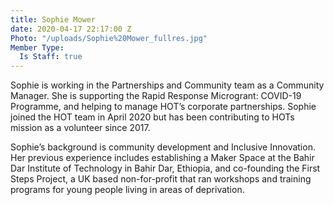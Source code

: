 ```yaml
---
title: Sophie Mower
date: 2020-04-17 22:17:00 Z
Photo: "/uploads/Sophie%20Mower_fullres.jpg"
Member Type:
  Is Staff: true
---
```


Sophie is working in the Partnerships and Community team as a Community Manager. She is supporting the Rapid Response Microgrant: COVID-19 Programme, and helping to manage HOT’s corporate partnerships. Sophie joined the HOT team in April 2020 but has been contributing to HOTs mission as a volunteer since 2017.

Sophie’s background is community development and Inclusive Innovation. Her previous experience includes establishing a Maker Space at the Bahir Dar Institute of Technology in Bahir Dar, Ethiopia, and co-founding the First Steps Project, a UK based non-for-profit that ran workshops and training programs for young people living in areas of deprivation.